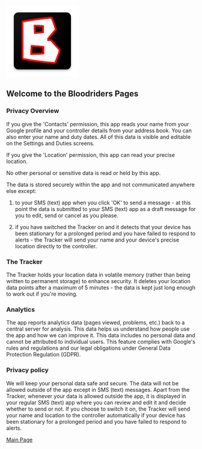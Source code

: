 ![Logo](ic_launcher.png)

## Welcome to the Bloodriders Pages

### Privacy Overview
If you give the 'Contacts' permission, this app reads your name from your Google profile and your controller details from your address book. You can also enter your name and duty dates. All of this data is visible and editable on the Settings and Duties screens.

If you give the 'Location' permission, this app can read your precise location.

No other personal or sensitive data is read or held by this app.

The data is stored securely within the app and not communicated anywhere else except:

 1) to your SMS (text) app when you click 'OK' to send a message - at this point the data is submitted to your SMS (text) app as a draft message for you to edit, send or cancel as you please.
 
 2) if you have switched the Tracker on and it detects that your device has been stationary for a prolonged period and you have failed to respond to alerts - the Tracker will send your name and your device's precise location directly to the controller.

### The Tracker
The Tracker holds your location data in volatile memory (rather than being written to permanent storage) to enhance security. It deletes your location data points after a maximum of 5 minutes - the data is kept just long enough to work out if you're moving.

### Analytics
The app reports analytics data (pages viewed, problems, etc.) back to a central server for analysis. This data helps us understand how people use the app and how we can improve it. This data includes no personal data and cannot be attributed to individual users. This feature complies with Google's rules and regulations and our legal obligations under General Data Protection Regulation (GDPR).

### Privacy policy
We will keep your personal data safe and secure. The data will not be allowed outside of the app except in SMS (text) messages. Apart from the Tracker, whenever your data is allowed outside the app, it is displayed in your regular SMS (text) app where you can review and edit it and decide whether to send or not. If you choose to switch it on, the Tracker will send your name and location to the controller automatically if your device has been stationary for a prolonged period and you have failed to respond to alerts.

[Main Page](https://roxburd.github.io/bloodriders/)
